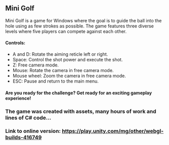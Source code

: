 ## Mini Golf ##

Mini Golf is a game for Windows where the goal is to guide the ball into the hole using as few strokes as possible. The game features three diverse levels where five players can compete against each other.

#### Controls: ####
- A and D: Rotate the aiming reticle left or right.
- Space: Control the shot power and execute the shot.
- Z: Free camera mode.
- Mouse: Rotate the camera in free camera mode.
- Mouse wheel: Zoom the camera in free camera mode.
- ESC: Pause and return to the main menu.

#### Are you ready for the challenge? Get ready for an exciting gameplay experience! ####

### The game was created with assets, many hours of work and lines of C# code... ###
### Link to online version: https://play.unity.com/mg/other/webgl-builds-416749 ###
